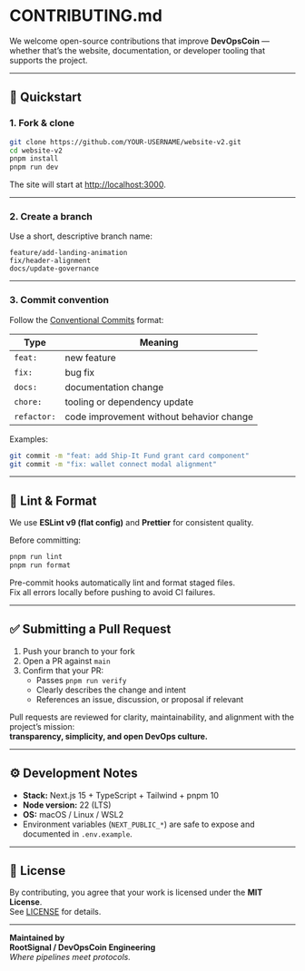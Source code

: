 # CONTRIBUTING.md

We welcome open-source contributions that improve **DevOpsCoin** — whether that’s the website, documentation, or developer tooling that supports the project.

---

## 🚀 Quickstart

### 1. Fork & clone

```bash
git clone https://github.com/YOUR-USERNAME/website-v2.git
cd website-v2
pnpm install
pnpm run dev
```

The site will start at [http://localhost:3000](http://localhost:3000).

---

### 2. Create a branch

Use a short, descriptive branch name:

```
feature/add-landing-animation
fix/header-alignment
docs/update-governance
```

---

### 3. Commit convention

Follow the [Conventional Commits](https://www.conventionalcommits.org/) format:

| Type      | Meaning                                  |
| ---------- | ---------------------------------------- |
| `feat:`    | new feature                              |
| `fix:`     | bug fix                                  |
| `docs:`    | documentation change                     |
| `chore:`   | tooling or dependency update             |
| `refactor:`| code improvement without behavior change |

Examples:

```bash
git commit -m "feat: add Ship-It Fund grant card component"
git commit -m "fix: wallet connect modal alignment"
```

---

## 🧹 Lint & Format

We use **ESLint v9 (flat config)** and **Prettier** for consistent quality.

Before committing:

```bash
pnpm run lint
pnpm run format
```

Pre-commit hooks automatically lint and format staged files.  
Fix all errors locally before pushing to avoid CI failures.

---

## ✅ Submitting a Pull Request

1. Push your branch to your fork  
2. Open a PR against `main`  
3. Confirm that your PR:
   - Passes `pnpm run verify`
   - Clearly describes the change and intent
   - References an issue, discussion, or proposal if relevant

Pull requests are reviewed for clarity, maintainability, and alignment with the project’s mission:  
**transparency, simplicity, and open DevOps culture.**

---

## ⚙️ Development Notes

- **Stack:** Next.js 15 + TypeScript + Tailwind + pnpm 10  
- **Node version:** 22 (LTS)  
- **OS:** macOS / Linux / WSL2  
- Environment variables (`NEXT_PUBLIC_*`) are safe to expose and documented in `.env.example`.

---

## 📄 License

By contributing, you agree that your work is licensed under the **MIT License**.  
See [LICENSE](./LICENSE) for details.

---

**Maintained by**  
**RootSignal / DevOpsCoin Engineering**  
_Where pipelines meet protocols._
